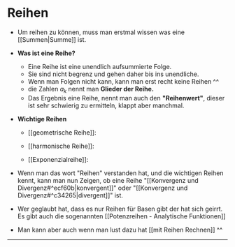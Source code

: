# Reihen

- Um reihen zu können, muss man erstmal wissen was eine [[Summen|Summe]] ist.

- **Was ist eine Reihe?**
    - Eine Reihe ist eine unendlich aufsummierte Folge.
    - Sie sind nicht begrenz und gehen daher bis ins unendliche.
    - Wenn man Folgen nicht kann, kann man erst recht keine Reihen ^^
    - die Zahlen $a_k$ nennt man **Glieder der Reihe.**
    - Das Ergebnis eine Reihe, nennt man auch den **"Reihenwert"**, dieser ist sehr schwierig zu ermitteln, klappt aber manchmal.

- **Wichtige Reihen**
    
    - [[geometrische Reihe]]:
    
    - [[harmonische Reihe]]:
    
    - [[Exponenzialreihe]]:

- Wenn man das wort "Reihen" verstanden hat, und die wichtigen Reihen kennt, kann man nun Zeigen, ob eine Reihe "[[Konvergenz und Divergenz#^ecf60b|konvergent]]" oder "[[Konvergenz und Divergenz#^c34265|divergent]]" ist.

- Wer geglaubt hat, dass es nur Reihen für Basen gibt der hat sich geirrt. Es gibt auch die sogenannten [[Potenzreihen - Analytische Funktionen]]

- Man kann aber auch wenn man lust dazu hat [[mit Reihen Rechnen]] ^^

---